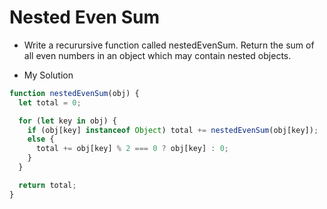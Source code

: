 # Nested Even Sum

- Write a recurursive function called nestedEvenSum. Return the sum of all even numbers in an object which may contain nested objects.

- My Solution

```javascript
function nestedEvenSum(obj) {
  let total = 0;

  for (let key in obj) {
    if (obj[key] instanceof Object) total += nestedEvenSum(obj[key]);
    else {
      total += obj[key] % 2 === 0 ? obj[key] : 0;
    }
  }

  return total;
}
```